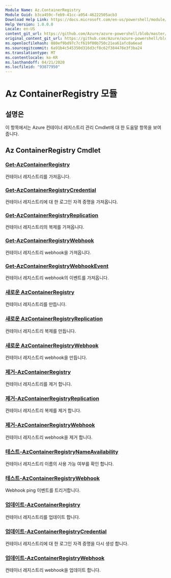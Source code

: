 ```yaml
---
Module Name: Az.ContainerRegistry
Module Guid: b3ca459c-feb9-41cc-a954-46222505acb3
Download Help Link: https://docs.microsoft.com/en-us/powershell/module/az.containerregistry
Help Version: 1.0.0.0
Locale: en-US
content_git_url: https://github.com/Azure/azure-powershell/blob/master/src/ContainerRegistry/ContainerRegistry/help/Az.ContainerRegistry.md
original_content_git_url: https://github.com/Azure/azure-powershell/blob/master/src/ContainerRegistry/ContainerRegistry/help/Az.ContainerRegistry.md
ms.openlocfilehash: 880ef9bd97c7cf619f00b750c21ea61afc0a6ead
ms.sourcegitcommit: 6a91b4c545350d316d3cf8c62f384478e3f3ba24
ms.translationtype: MT
ms.contentlocale: ko-KR
ms.lasthandoff: 04/21/2020
ms.locfileid: "93877950"
---
```

# Az ContainerRegistry 모듈
## 설명은
이 항목에서는 Azure 컨테이너 레지스트리 관리 Cmdlet에 대 한 도움말 항목을 보여 줍니다.

## Az ContainerRegistry Cmdlet
### [Get-AzContainerRegistry](Get-AzContainerRegistry.md)
컨테이너 레지스트리를 가져옵니다.

### [Get-AzContainerRegistryCredential](Get-AzContainerRegistryCredential.md)
컨테이너 레지스트리에 대 한 로그인 자격 증명을 가져옵니다.

### [Get-AzContainerRegistryReplication](Get-AzContainerRegistryReplication.md)
컨테이너 레지스트리의 복제를 가져옵니다.

### [Get-AzContainerRegistryWebhook](Get-AzContainerRegistryWebhook.md)
컨테이너 레지스트리 webhook을 가져옵니다.

### [Get-AzContainerRegistryWebhookEvent](Get-AzContainerRegistryWebhookEvent.md)
컨테이너 레지스트리 webhook의 이벤트를 가져옵니다.

### [새로운 AzContainerRegistry](New-AzContainerRegistry.md)
컨테이너 레지스트리를 만듭니다.

### [새로운 AzContainerRegistryReplication](New-AzContainerRegistryReplication.md)
컨테이너 레지스트리 복제를 만듭니다.

### [새로운 AzContainerRegistryWebhook](New-AzContainerRegistryWebhook.md)
컨테이너 레지스트리 webhook을 만듭니다.

### [제거-AzContainerRegistry](Remove-AzContainerRegistry.md)
컨테이너 레지스트리를 제거 합니다.

### [제거-AzContainerRegistryReplication](Remove-AzContainerRegistryReplication.md)
컨테이너 레지스트리 복제를 제거 합니다.

### [제거-AzContainerRegistryWebhook](Remove-AzContainerRegistryWebhook.md)
컨테이너 레지스트리 webhook을 제거 합니다.

### [테스트-AzContainerRegistryNameAvailability](Test-AzContainerRegistryNameAvailability.md)
컨테이너 레지스트리 이름의 사용 가능 여부를 확인 합니다.

### [테스트-AzContainerRegistryWebhook](Test-AzContainerRegistryWebhook.md)
Webhook ping 이벤트를 트리거합니다.

### [업데이트-AzContainerRegistry](Update-AzContainerRegistry.md)
컨테이너 레지스트리를 업데이트 합니다.

### [업데이트-AzContainerRegistryCredential](Update-AzContainerRegistryCredential.md)
컨테이너 레지스트리에 대 한 로그인 자격 증명을 다시 생성 합니다.

### [업데이트-AzContainerRegistryWebhook](Update-AzContainerRegistryWebhook.md)
컨테이너 레지스트리 webhook을 업데이트 합니다.

